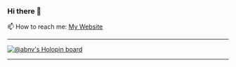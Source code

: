### Hi there 👋

<!--
**k40t1k-sys/k40t1k-sys** is a ✨ _special_ ✨ repository because its `README.md` (this file) appears on your GitHub profile.

Here are some ideas to get you started:

- 🔭 I’m currently working on ...
- 🌱 I’m currently learning ...
- 👯 I’m looking to collaborate on ...
- 🤔 I’m looking for help with ...
- 💬 Ask me about ...
- 📫 How to reach me: ...
- 😄 Pronouns: ...
- ⚡ Fun fact: ...
-->

📫 How to reach me: <a href="https://k40t1k-sys.github.io/" target="_blank">My Website</a>

<hr/>

[![@abnv's Holopin board](https://holopin.me/abnv)](https://holopin.io/@abnv)

<hr/>
